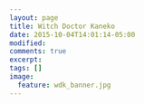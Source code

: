 ```yaml
---
layout: page
title: Witch Doctor Kaneko
date: 2015-10-04T14:01:14-05:00
modified:
comments: true
excerpt:
tags: []
image:
  feature: wdk_banner.jpg
---
```

